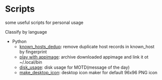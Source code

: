 # Scripts

some useful scripts for personal usage

Classify by language
- Python
  - [known_hosts_dedup](python/known_hosts_dedup.py): remove duplicate host records in known_host by fingerprint
  - [play with appimage](python/link-app.py): archive downloaded appimage and link it ot ~/.local/bin
  - [disk_usage](python/disk-usage.py): disk usage for MOTD(message of the day)
  - [make_desktop_icon](python/make_desktop_icon.py): desktop icon maker for default 96x96 PNG icon